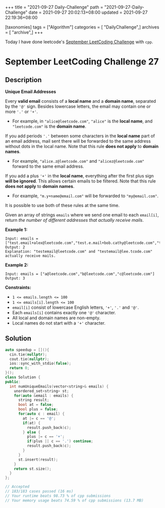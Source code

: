 +++
title = "2021-09-27 Daily-Challenge"
path = "2021-09-27-Daily-Challenge"
date = 2021-09-27 20:02:13+08:00
updated = 2021-09-27 22:19:36+08:00

[taxonomies]
tags = ["Algorithm"]
categories = [ "DailyChallenge",]
archives = [ "archive",]
+++

Today I have done leetcode's [September LeetCoding Challenge](https://leetcode.com/explore/challenge/card/september-leetcoding-challenge-2021/639/week-4-september-22nd-september-28th/3989/) with `cpp`.

<!-- more -->

# September LeetCoding Challenge 27

## Description

**Unique Email Addresses**

Every **valid email** consists of a **local name** and a **domain name**, separated by the `'@'` sign. Besides lowercase letters, the email may contain one or more `'.'` or `'+'`.

- For example, in `"alice@leetcode.com"`, `"alice"` is the **local name**, and `"leetcode.com"` is the **domain name**.

If you add periods `'.'` between some characters in the **local name** part of an email address, mail sent there will be forwarded to the same address without dots in the local name. Note that this rule **does not apply** to **domain names**.

- For example, `"alice.z@leetcode.com"` and `"alicez@leetcode.com"` forward to the same email address.

If you add a plus `'+'` in the **local name**, everything after the first plus sign **will be ignored**. This allows certain emails to be filtered. Note that this rule **does not apply** to **domain names**.

- For example, `"m.y+name@email.com"` will be forwarded to `"my@email.com"`.

It is possible to use both of these rules at the same time.

Given an array of strings `emails` where we send one email to each `email[i]`, return *the number of different addresses that actually receive mails*.

 

**Example 1:**

```
Input: emails = ["test.email+alex@leetcode.com","test.e.mail+bob.cathy@leetcode.com","testemail+david@lee.tcode.com"]
Output: 2
Explanation: "testemail@leetcode.com" and "testemail@lee.tcode.com" actually receive mails.
```

**Example 2:**

```
Input: emails = ["a@leetcode.com","b@leetcode.com","c@leetcode.com"]
Output: 3
```

 

**Constraints:**

- `1 <= emails.length <= 100`
- `1 <= emails[i].length <= 100`
- `email[i]` consist of lowercase English letters, `'+'`, `'.'` and `'@'`.
- Each `emails[i]` contains exactly one `'@'` character.
- All local and domain names are non-empty.
- Local names do not start with a `'+'` character.

## Solution

``` cpp
auto speedup = [](){
  cin.tie(nullptr);
  cout.tie(nullptr);
  ios::sync_with_stdio(false);
  return 0;
}();
class Solution {
public:
  int numUniqueEmails(vector<string>& emails) {
    unordered_set<string> st;
    for(auto &email : emails) {
      string result;
      bool at = false;
      bool plus = false;
      for(auto c : email) {
        at |= c == '@';
        if(at) {
          result.push_back(c);
        } else {
          plus |= c == '+';
          if(plus || c == '.') continue;
          result.push_back(c);
        }
      }
      st.insert(result);
    }
    return st.size();
  }
};

// Accepted
// 183/183 cases passed (16 ms)
// Your runtime beats 98.73 % of cpp submissions
// Your memory usage beats 74.59 % of cpp submissions (13.7 MB)
```
